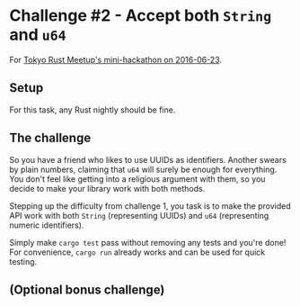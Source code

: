 # Challenge #2 - Accept both `String` and `u64`

For [Tokyo Rust Meetup's mini-hackathon on 2016-06-23](http://www.meetup.com/Tokyo-Rust-Meetup/events/231555496/).

## Setup

For this task, any Rust nightly should be fine.

## The challenge

So you have a friend who likes to use UUIDs as identifiers. Another swears by plain numbers, claiming that `u64` will surely be enough for everything. You don't feel like getting into a religious argument with them, so you decide to make your library work with both methods.

Stepping up the difficulty from challenge 1, you task is to make the provided API work with both `String` (representing UUIDs) and `u64` (representing numeric identifiers).

Simply make `cargo test` pass without removing any tests and you're done! For convenience, `cargo run` already works and can be used for quick testing.

## (Optional bonus challenge)
